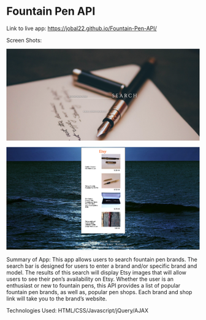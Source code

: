 # Fountain Pen API


Link to live app: https://jobal22.github.io/Fountain-Pen-API/


Screen Shots: 

![Fountain Pen Search](img/Fountain-Pen-Search.png)

![Fountain Pen Results](img/Fountain-Pen-Results.png)


Summary of App: This app allows users to search fountain pen brands. 
The search bar is designed for users to enter a brand and/or specific 
brand and model. The results of this search will display Etsy images 
that will allow users to see their pen’s availability on Etsy. Whether 
the user is an enthusiast or new to fountain pens, this API provides 
a list of popular fountain pen brands, as well as, popular pen shops. 
Each brand and shop link will take you to the brand’s website. 


Technologies Used: HTML/CSS/Javascript/jQuery/AJAX
